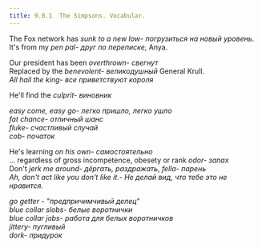 ```yaml
---
title: 9.0.1  The Simpsons. Vocabular.
---
```


The Fox network has <em>sunk to a new low<span>- погрузиться на новый уровень</span></em>.  
It's from my <em>pen pal<span class="tip">- друг по переписке</span></em>, Anya.    

Our president has been <em>overthrown<span>- свегнут</span></em>   
Replaced by the <em>benevolent<span>- великодушный</span></em> General Krull.   
<em>All hail the king<span>- все приветствуют короля</span></em>   

He'll find the <em>culprit<span>- виновник</span></em>   

<em>easy come, easy go<span>- легко пришло, легко ушло</span></em>   
<em>fat chance<span>- отличный шанс</span></em>   
<em>fluke<span>- счастливый случай</span></em>   
<em>cob<span>- початок</span></em>   

He's learning <em>on his own<span>- самостоятельно</span></em>  
... regardless of gross incompetence, obesety or rank <em> odor<span>- запах</span></em>  
Don't <em> jerk me around<span>- дёргать, раздражать</span></em>, <em> fella<span>- парень</span></em>  
<em>Ah, don't act like you don't like it.<span>- Не делай вид, что тебе это не нравится.</span></em>  

<em>go getter <span>- "предпричимчивый делец"</span></em>  
<em>blue collar slobs<span>- белые воротнички</span></em>  
<em>blue collar jobs<span>- работа для белых воротничков</span></em>  
<em> jittery<span>- пугливый</span></em>  
<em> dork<span>- придурок</span></em>  

<!--
<em> <span>- </span></em>
-->
